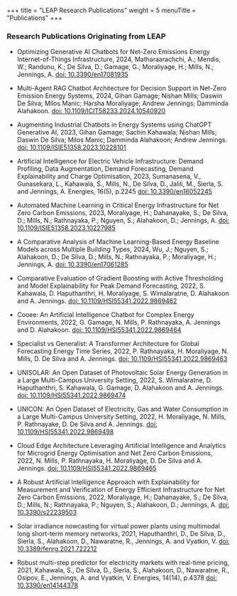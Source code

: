 +++
title = "LEAP Research Publications"
weight = 5
menuTitle = "Publications"
+++

### Research Publications Originating from LEAP


- Optimizing Generative AI Chatbots for Net-Zero Emissions Energy Internet-of-Things Infrastructure, 2024, Matharaarachchi, A.; Mendis, W.; Randunu, K.; De Silva, D.; Gamage, G.; Moraliyage, H.; Mills, N.; Jennings, A. [doi: 10.3390/en17081935](https://doi.org/10.3390/en17081935)

- Multi-Agent RAG Chatbot Architecture for Decision Support in Net-Zero Emission Energy Systems, 2024, Gihan Gamage; Nishan Mills; Daswin De Silva; Milos Manic; Harsha Moraliyage; Andrew Jennings; Damminda Alahakoon. [doi: 10.1109/ICIT58233.2024.10540920](https://doi.org/10.1109/ICIT58233.2024.10540920)

- Augmenting Industrial Chatbots in Energy Systems using ChatGPT Generative AI, 2023, Gihan Gamage; Sachin Kahawala; Nishan Mills; Daswin De Silva; Milos Manic; Damminda Alahakoon; Andrew Jennings. [doi: 10.1109/ISIE51358.2023.10228101](https://doi.org/10.1109/ISIE51358.2023.10228101)

- Artificial Intelligence for Electric Vehicle Infrastructure: Demand Profiling, Data Augmentation, Demand Forecasting, Demand Explainability and Charge Optimisation, 2023, Sumanasena, V., Gunasekara, L., Kahawala, S., Mills, N., De Silva, D., Jalili, M., Sierla, S. and Jennings, A. Energies, 16(5), p.2245 [doi: 10.3390/en16052245](https://doi.org/10.3390/en16052245)

- Automated Machine Learning in Critical Energy Infrastructure for Net Zero Carbon Emissions, 2023, Moraliyage, H.; Dahanayake, S.; De Silva, D.; Mills, N.; Rathnayaka, P.; Nguyen, S.; Alahakoon, D.; Jennings, A. [doi: 10.1109/ISIE51358.2023.10227985](https://doi.org/10.1109/ISIE51358.2023.10227985)

- A Comparative Analysis of Machine Learning-Based Energy Baseline Models across Multiple Building Types, 2024, Wu, J.; Nguyen, S.; Alahakoon, D.; De Silva, D.; Mills, N.; Rathnayaka, P.; Moraliyage, H.; Jennings, A. [doi: 10.3390/en17061285](https://doi.org/10.3390/en17061285)

- Comparative Evaluation of Gradient Boosting with Active Thresholding and Model Explainability for Peak Demand Forecasting, 2022, S. Kahawala, D. Haputhanthri, H. Moraliyage, S. Wimalaratne, D. Alahakoon and A. Jennings. [doi: 10.1109/HSI55341.2022.9869462](https://doi.org/10.1109/HSI55341.2022.9869462)

- Cooee: An Artificial Intelligence Chatbot for Complex Energy Environments, 2022, G. Gamage, N. Mills, P. Rathnayaka, A. Jennings and D. Alahakoon. [doi: 10.1109/HSI55341.2022.9869464](https://doi.org/10.1109/HSI55341.2022.9869464)

- Specialist vs Generalist: A Transformer Architecture for Global Forecasting Energy Time Series, 2022, P. Rathnayaka, H. Moraliyage, N. Mills, D. De Silva and A. Jennings. [doi: 10.1109/HSI55341.2022.9869463](https://doi.org/10.1109/HSI55341.2022.9869463)

- UNISOLAR: An Open Dataset of Photovoltaic Solar Energy Generation in a Large Multi-Campus University Setting, 2022, S. Wimalaratne, D. Haputhanthri, S. Kahawala, G. Gamage, D. Alahakoon and A. Jennings. [doi: 10.1109/HSI55341.2022.9869474](https://doi.org/10.1109/HSI55341.2022.9869474)

- UNICON: An Open Dataset of Electricity, Gas and Water Consumption in a Large Multi-Campus University Setting, 2022, H. Moraliyage, N. Mills, P. Rathnayake, D. De Silva and A. Jennings. [doi: 10.1109/HSI55341.2022.9869498](https://doi.org/10.1109/HSI55341.2022.9869498)

- Cloud Edge Architecture Leveraging Artificial Intelligence and Analytics for Microgrid Energy Optimisation and Net Zero Carbon Emissions, 2022, N. Mills, P. Rathnayaka, H. Moraliyage, D. De Silva and A. Jennings. [doi: 10.1109/HSI55341.2022.9869465](https://doi.org/10.1109/HSI55341.2022.9869465)

- A Robust Artificial Intelligence Approach with Explainability for Measurement and Verification of Energy Efficient Infrastructure for Net Zero Carbon Emissions, 2022, Moraliyage, H.; Dahanayake, S.; De Silva, D.; Mills, N.; Rathnayaka, P.; Nguyen, S.; Alahakoon, D.; Jennings, A. [doi: 10.3390/s22239503](https://doi.org/10.3390/s22239503)

- Solar irradiance nowcasting for virtual power plants using multimodal long short-term memory networks, 2021, Haputhanthri, D., De Silva, D., Sierla, S., Alahakoon, D., Nawaratne, R., Jennings, A. and Vyatkin, V. [doi: 10.3389/fenrg.2021.722212](https://doi.org/10.3389/fenrg.2021.722212)

- Robust multi-step predictor for electricity markets with real-time pricing, 2021, Kahawala, S., De Silva, D., Sierla, S., Alahakoon, D., Nawaratne, R., Osipov, E., Jennings, A. and Vyatkin, V. Energies, 14(14), p.4378 [doi: 10.3390/en14144378](https://doi.org/10.3390/en14144378)
